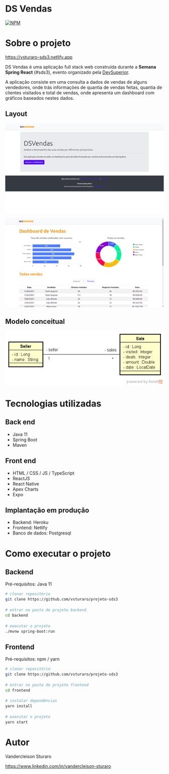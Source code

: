 # DS Vendas
[![NPM](https://img.shields.io/npm/l/react)](https://github.com/vsturaro/projeto-sds3/blob/main/LICENSE) 

# Sobre o projeto

https://vsturaro-sds3.netlify.app

DS Vendas é uma aplicação full stack web construída durante a **Semana Spring React** (#sds3), evento organizado pela [DevSuperior](https://devsuperior.com "Site da DevSuperior").

A aplicação consiste em uma consulta a dados de vendas de alguns vendedores, onde trás informações de quantia de vendas feitas, quantia de clientes visitados e total de vendas, onde apresenta um dashboard com gráficos baseados nestes dados.

## Layout
![Web 1](https://github.com/vsturaro/projeto-sds3/raw/main/frontend/src/assets/img/index.png)

![Web 2](https://github.com/vsturaro/projeto-sds3/raw/main/frontend/src/assets/img/dashboard.png)

## Modelo conceitual
![Modelo Conceitual](https://github.com/vsturaro/projeto-sds3/blob/main/frontend/src/assets/img/sds3-mc.png)

# Tecnologias utilizadas
## Back end
- Java 11
- Spring Boot
- Maven
## Front end
- HTML / CSS / JS / TypeScript
- ReactJS
- React Native
- Apex Charts
- Expo
## Implantação em produção
- Backend: Heroku
- Frontend: Netlify
- Banco de dados: Postgresql

# Como executar o projeto

## Backend
Pré-requisitos: Java 11

```bash
# clonar repositório
git clone https://github.com/vsturaro/projeto-sds3

# entrar na pasta do projeto backend
cd backend

# executar o projeto
./mvnw spring-boot:run
```

## Frontend
Pré-requisitos: npm / yarn

```bash
# clonar repositório
git clone https://github.com/vsturaro/projeto-sds3

# entrar na pasta do projeto frontend
cd frontend

# instalar dependências
yarn install

# executar o projeto
yarn start
```

# Autor

Vandercleison Sturaro

https://www.linkedin.com/in/vandercleison-sturaro

